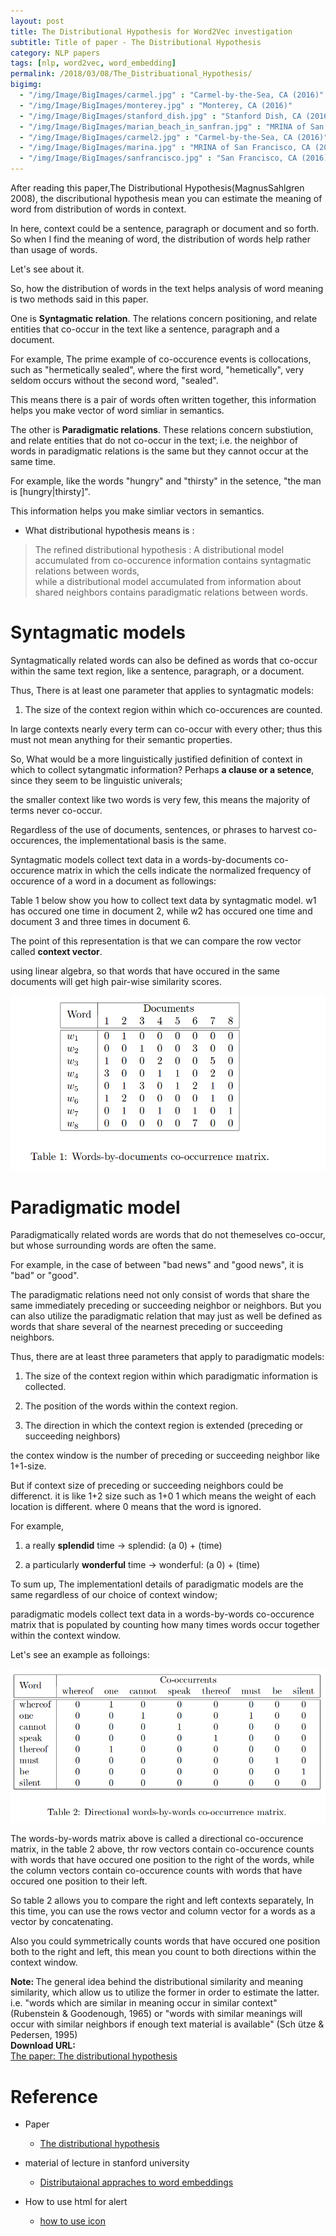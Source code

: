 ```yaml
---
layout: post
title: The Distributional Hypothesis for Word2Vec investigation
subtitle: Title of paper - The Distributional Hypothesis
category: NLP papers
tags: [nlp, word2vec, word_embedding]
permalink: /2018/03/08/The_Distribuational_Hypothesis/
bigimg: 
  - "/img/Image/BigImages/carmel.jpg" : "Carmel-by-the-Sea, CA (2016)"
  - "/img/Image/BigImages/monterey.jpg" : "Monterey, CA (2016)"
  - "/img/Image/BigImages/stanford_dish.jpg" : "Stanford Dish, CA (2016)"
  - "/img/Image/BigImages/marian_beach_in_sanfran.jpg" : "MRINA of San Francisco, CA (2016)"
  - "/img/Image/BigImages/carmel2.jpg" : "Carmel-by-the-Sea, CA (2016)"
  - "/img/Image/BigImages/marina.jpg" : "MRINA of San Francisco, CA (2016)"
  - "/img/Image/BigImages/sanfrancisco.jpg" : "San Francisco, CA (2016)"
---
```


After reading this paper,The Distributional Hypothesis(MagnusSahlgren 2008), the discributional hypothesis mean you can estimate the meaning of word from distribution of words in context. 

In here, context could be a sentence, paragraph or document and so forth. So when I find the meaning of word, the distribution of words help rather than usage of words.

Let's see about it. 

So, how the distribution of words in the text helps analysis of word meaning is two methods said in this paper.

One is **Syntagmatic relation**. The relations concern positioning, and relate entities that co-occur in the text like a sentence, paragraph and a document. 

For example, The prime example of co-occurence events is collocations, such as "hermetically sealed", where the first word, "hemetically", very seldom occurs without the second word, "sealed".

This means there is a pair of words often written together, this information helps you make vector of word simliar in semantics.  


The other is **Paradigmatic relations**. These relations concern substiution, and relate entities that do not co-occur in the text; i.e. the neighbor of words in paradigmatic relations is the same but they cannot occur at the same time. 

For example, like the words "hungry" and "thirsty" in the setence, "the man is [hungry|thirsty]". 

This information helps you make simliar vectors in semantics.

- What distributional hypothesis means is : 

> The refined distributional hypothesis :  A distributional model accumulated from co-occurence information contains syntagmatic relations between words,   
> while a distributional model accumulated from information about shared neighbors contains paradigmatic relations between words.

# Syntagmatic models

Syntagmatically related words can also be defined as words that co-occur within the same text region, like a sentence, paragraph, or a document.

Thus, There is at least one parameter that applies to syntagmatic models:

 1. The size of the context region within which co-occurences are counted. 
 
In large contexts nearly every term can co-occur with every other; thus this must not mean anything for their semantic properties.

So, What would be a more linguistically justified definition of context in which to collect sytangmatic information? Perhaps **a clause or a setence**, since they seem to be linguistic univerals;

the smaller context like two words is very few, this means the majority of terms never co-occur.

Regardless of the use of documents, sentences, or phrases to harvest co-occurences, the implementational basis is the same. 

Syntagmatic models collect text data in a words-by-documents co-occurence matrix in which the cells indicate the normalized frequency of occurence of a word in a document as followings:

Table 1 below show you how to collect text data by syntagmatic model. w1 has occured one time in document 2, while w2 has occured one time and document 3 and three times in document 6.

The point of this representation is that we can compare the row vector called **context vector**.

using linear algebra,  so that words that have occured in the same documents will get high pair-wise similarity scores. 

![](/img/Image/NaturalLanguageProcessing/NLPLabs/Paper_Investigation/Word2Vec/2018-03-08-The_Distribuational_Hypothesis/table1.png)

# Paradigmatic model

Paradigmatically related words are words that do not themeselves co-occur, but whose surrounding words are often the same.

For example, in the case of between "bad news" and "good news", it is "bad" or "good". 

The paradigmatic relations need not only consist of words that share the same immediately preceding or succeeding neighbor or neighbors. But you can also utilize the paradigmatic relation that may just as well be defined as words that share several of the nearnest preceding or succeeding neighbors.

Thus, there are at least three parameters that apply to paradigmatic models:

 1. The size of the context region within which paradigmatic information is collected.
 
 2. The position of the words within the context region. 
 
 3. The direction in which the context region is extended (preceding or succeeding neighbors)
 
the contex window is the number of preceding or succeeding neighbor like 1+1-size.

But if context size of preceding or succeeding neighbors could be differenct. it is like 1+2 size such as 1+0 1 which means the weight of each location is different. where 0 means that the word is ignored.

For example, 

1. a really **splendid** time -> splendid: (a 0) + (time)

2. a particularly **wonderful** time -> wonderful: (a 0) + (time)


To sum up, The implementationl details of paradigmatic models are the same regardless of our choice of context window; 

paradigmatic models collect text data in a words-by-words co-occurence matrix that is populated by counting how many times words occur together within the context window.

Let's see an example as folloings:

![](/img/Image/NaturalLanguageProcessing/NLPLabs/Paper_Investigation/Word2Vec/2018-03-08-The_Distribuational_Hypothesis/table2.png) 
 
The words-by-words matrix above is called a directional co-occurence matrix, in the table 2 above, thr row vectors contain co-occurence counts with words that have occured one position to the right of the words, while the column vectors contain co-occurence counts with words that have occured one position to their left.

So table 2 allows you to compare the right and left contexts separately, In this time, you can use the rows vector and column vector for a words as a vector by concatenating. 

Also you could symmetrically counts words that have occured one position both to the right and left, this mean you count to both directions within the context window.


<div class="alert alert-info" role="alert"><i class="fa fa-info-circle"></i> <b>Note: </b>
The general idea behind the distributional similarity and meaning similarity, which allow us to utilize the former in order to estimate the latter.
i.e. "words which are similar in meaning occur in similar context"(Rubenstein & Goodenough, 1965) or "words with similar meanings will occur with similar neighbors  if enough text material is available" (Sch ̈utze &
Pedersen, 1995) 
</div>
  
  
<div class="alert alert-success" role="alert"><i class="fa fa-paperclip fa-lg"></i> <b>Download URL: </b><br>
  <a href="http://www.diva-portal.org/smash/get/diva2:1041938/FULLTEXT01.pdf">The paper: The distributional hypothesis</a>
</div>

# Reference 

- Paper 
  - [The distributional hypothesis](http://www.diva-portal.org/smash/get/diva2:1041938/FULLTEXT01.pdf)
 
- material of lecture in stanford university
  - [Distributaional appraches to word embeddings](https://web.stanford.edu/class/linguist236/materials/ling236-handout-05-09-vsm.pdf)
 
- How to use html for alert
  - [how to use icon](http://idratherbewriting.com/documentation-theme-jekyll/mydoc_icons.html)
  
